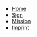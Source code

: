 <footer>

* [Home](index.html)
* [Sign](sign.html#top)
* [Mission](mission.html)
* [Imprint](imprint.html)

</footer>
